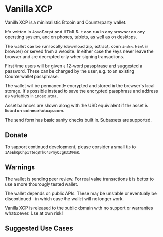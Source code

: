 # Vanilla XCP

Vanilla XCP is a minimalistic Bitcoin and Counterparty wallet.

It's written in JavaScript and HTML5. It can run in any browser on any operating system, and on phones, tablets, as well as on desktops.

The wallet can be run locally (download zip, extract, open `index.html` in browser) or served from a website. In either case the keys never leave the browser and are decrypted only when signing transactions.

First time users will be given a 12-word passphrase and suggested a password. These can be changed by the user, e.g. to an existing Counterwallet passphrase.

The wallet will be permanently encrypted and stored in the browser's local storage. It's possible instead to save the encrypted passphrase and address as variables in `index.html`.

Asset balances are shown along with the USD equivialent if the asset is listed on coinmarketcap.com. 

The send form has basic sanity checks built in. Subassets are supported.

## Donate

To support continued development, please consider a small tip to `1AeEhRpChp1TteqBTkC4GPmyQJgH31MMmK`.

## Warnings

The wallet is pending peer review. For real value transactions it is better to use a more thourougly tested wallet.

The wallet depends on public APIs. These may be unstable or eventually be discontinued - in which case the wallet will no longer work.

Vanilla XCP is released to the public domain with no support or warranites whatsoever. Use at own risk!

## Suggested Use Cases


